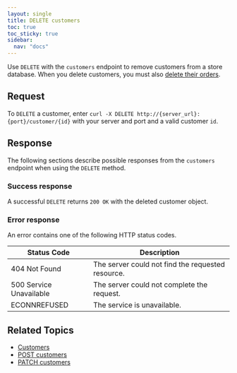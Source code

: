 ```yaml
---
layout: single
title: DELETE customers
toc: true
toc_sticky: true
sidebar:
  nav: "docs"
---
```

Use `DELETE` with the `customers` endpoint to remove customers from a store database. When you delete customers, you must also [delete their orders](delete-orders.md).

## Request

To `DELETE` a customer, enter `curl -X DELETE http://{server_url}:{port}/customer/{id}` with your server and port and a valid customer `id`.

## Response

The following sections describe possible responses from the `customers` endpoint when using the `DELETE` method.

### Success response

A successful `DELETE` returns `200 OK` with the deleted customer object.

### Error response

An error contains one of the following HTTP status codes.

| Status Code             | Description                                       |
|-------------------------|---------------------------------------------------|
| 404 Not Found           | The server could not find the requested resource. |
| 500 Service Unavailable | The server could not complete the request.        |
| ECONNREFUSED            | The service is unavailable.                      |

## Related Topics

* [Customers](customers.md)
* [POST customers](post-customers.md)
* [PATCH customers](patch-customers.md)
